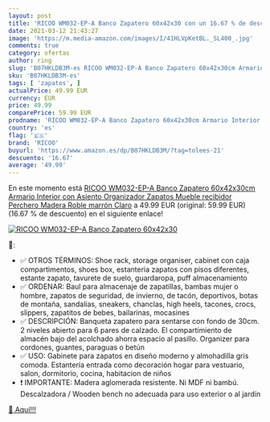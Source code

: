 ```yaml
---
layout: post
title: 'RICOO WM032-EP-A Banco Zapatero 60x42x30 con un 16.67 % de descuento'
date: 2021-03-12 21:43:27
image: 'https://m.media-amazon.com/images/I/41HLVpKetBL._SL400_.jpg'
comments: true
category: ofertas
author: ring
slug: 'B07HKLDB3M-es RICOO WM032-EP-A Banco Zapatero 60x42x30cm Armario...'
sku: 'B07HKLDB3M-es'
tags: [ 'zapatos', ]
actualPrice: 49.99 EUR
currency: EUR
price: 49.99
comparePrice: 59.99 EUR
prodname: 'RICOO WM032-EP-A Banco Zapatero 60x42x30cm Armario Interior con Asiento Organizador Zapatos Mueble recibidor Perchero Madera Roble marrón Claro'
country: 'es'
flag: '🇪🇸'
brand: 'RICOO'
buyurl: 'https://www.amazon.es/dp/B07HKLDB3M/?tag=tolees-21'
descuento: '16.67'
average: '49.99'
---
```


En este momento está [RICOO WM032-EP-A Banco Zapatero 60x42x30cm Armario Interior con Asiento Organizador Zapatos Mueble recibidor Perchero Madera Roble marrón Claro](https://www.amazon.es/dp/B07HKLDB3M/?tag=tolees-21) a 49.99 EUR (original: 59.99 EUR) (16.67 %  de descuento) en el siguiente enlace!

[![RICOO WM032-EP-A Banco Zapatero 60x42x30](https://m.media-amazon.com/images/I/41HLVpKetBL._SL400_.jpg)](https://www.amazon.es/dp/B07HKLDB3M/?tag=tolees-21)

🔎:

- ✅ OTROS TÉRMINOS: Shoe rack, storage organiser, cabinet con caja compartimentos, shoes box, estanteria zapatos con pisos diferentes, estante zapato, tavurete de suelo, guardaropa, puff almacenamiento
- ✅ ORDENAR: Baul para almacenaje de zapatillas, bambas mujer o hombre, zapatos de seguridad, de invierno, de tacón, deportivos, botas de montaña, sandalias, sneakers, chanclas, high heels, tacones, crocs, slippers, zapatitos de bebes, bailarinas, mocasines
- ✅ DESCRIPCIÓN: Banqueta zapatero para sentarse con fondo de 30cm. 2 niveles abierto para 6 pares de calzado. El compartimiento de almacén bajo del acolchado ahorra espacio al pasillo. Organizer para cordones, guantes, paraguas o betún
- ✅ USO: Gabinete para zapatos en diseño moderno y almohadilla gris comoda. Estantería entrada como decoración hogar para vestuario, salon, dormitorio, cocina, habitacion de niños
- ❗ IMPORTANTE: Madera aglomerada resistente. Ni MDF ni bambú. Descalzadora / Wooden bench no adecuada para uso exterior o al jardín

[🛒 Aquí!!!](https://www.amazon.es/dp/B07HKLDB3M/?tag=tolees-21)
